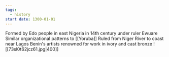 ```yaml
---
tags:
  - history
start date: 1300-01-01
---
```

Formed by Edo people in east Nigeria in 14th century under ruler Ewuare
Similar organizational patterns to [[Yoruba]]
Ruled from Niger River to coast near Lagos
Benin's artists renowned for work in ivory and cast bronze
![[73sl0t62jcz61.jpg|400]]